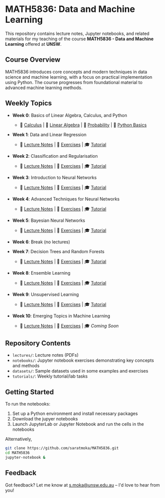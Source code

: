 # MATH5836: Data and Machine Learning

This repository contains lecture notes, Jupyter notebooks, and related materials for my teaching of the course **MATH5836 - Data and Machine Learning** offered at **UNSW**.

## Course Overview

MATH5836 introduces core concepts and modern techniques in data science and machine learning, with a focus on practical implementation using Python. 
The course progresses from foundational material to advanced machine learning methods.

## Weekly Topics  

- **Week 0**: Basics of Linear Algebra, Calculus, and Python  
  - 📝 [Calculus](./lectures/MATH5836_Lec_0_Calculus.pdf) | 📝 [Linear Algebra](./lectures/MATH5836_Lec_0_LinearAlgebra.pdf) | 📝 [Probability](./lectures/MATH5836_Lec_0_Probability.pdf) | 📖 [Python Basics](./notebooks/week00)  
- **Week 1**: Data and Linear Regression  
  - 📝 [Lecture Notes](./lectures/MATH5836_Lec_1_Data_and_Linear_Regression.pdf) | 📖 [Exercises](./notebooks/week01) | 🎓 [Tutorial](https://github.com/saratmoka/MATH5836/tree/main/tutorials/week01)  
- **Week 2**: Classification and Regularisation  
  - 📝 [Lecture Notes](./lectures/MATH5836_Lec_2_Classification_and_Regularization.pdf) | 📖 [Exercises](./notebooks/week02) | 🎓 [Tutorial](./tutorials/week02)  
- **Week 3**: Introduction to Neural Networks  
  - 📝 [Lecture Notes](./lectures/MATH5836_Lec_3_Introduction_to_Neural_Networks.pdf) | 📖 [Exercises](./notebooks/week03) | 🎓 [Tutorial](./tutorials/week03)  
- **Week 4**: Advanced Techniques for Neural Networks  
  - 📝 [Lecture Notes](./lectures/MATH5836_Lec_4_Advanced_Techniques_for_Neural_Networks.pdf) | 📖 [Exercises](./notebooks/week04) | 🎓 [Tutorial](./tutorials/week04)  
- **Week 5**: Bayesian Neural Networks  
  - 📝 [Lecture Notes](./lectures/MATH5836_Lec_5_Bayesian_Neural_Networks.pdf) | 📖 [Exercises](./notebooks/week05) | 🎓 [Tutorial](./tutorials/week05)  

- **Week 6**: Break (no lectures)  

- **Week 7**: Decision Trees and Random Forests 
  - 📝 [Lecture Notes](./lectures/MATH5836_Lec_7_Decision_Trees_Random_Forest.pdf) | 📖 [Exercises](./notebooks/week07) | 🎓 [Tutorial](./tutorials/week07)      
- **Week 8**: Ensemble Learning  
  - 📝 [Lecture Notes](./lectures/MATH5836_Lec_8_Ensemble_Learning.pdf) | 📖 [Exercises](./notebooks/week08/) | 🎓 [Tutorial](./tutorials/week08)      
- **Week 9**: Unsupervised Learning  
  - 📝 [Lecture Notes](./lectures/MATH5836_Lec_9_Unsupervised_Learning.pdf) | 📖 [Exercises](./notebooks/week09/) | 🎓 [Tutorial](./tutorials/week09)
- **Week 10**: Emerging Topics in Machine Learning  
  - 📝 [Lecture Notes](./lectures/MATH5836_Lec_10_Emerging_Topics_in_Machine_Learning.pdf) | 📖 [Exercises](./notebooks/week10/) | 🎓 *Coming Soon*  
  <!-- - 📝 [Lecture Notes](#) | 📖 [Exercises](#) | 🎓 [Tutorial](#)  -->

## Repository Contents

- `lectures/`: Lecture notes (PDFs)
- `notebooks/`: Jupyter notebook exercises demonstrating key concepts and methods
- `datasets/`: Sample datasets used in some examples and exercises
- `tutorials/`: Weekly tutorial/lab tasks

## Getting Started

To run the notebooks:

1. Set up a Python environment and install necessary packages
2. Download the jupyer notebooks
2. Launch JupyterLab or Jupyter Notebook and run the cells in the notebooks

Alternatively,

```bash
git clone https://github.com/saratmoka/MATH5836.git
cd MATH5836
jupyter-notebook &
```
## Feedback

Got feedback? Let me know at [s.moka@unsw.edu.au](mailto:s.moka@unsw.edu.au) – I'd love to hear from you! 

